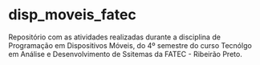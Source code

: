 # disp_moveis_fatec

Repositório com as atividades realizadas durante a disciplina de Programação em Dispositivos Móveis, do 4º semestre do curso Tecnólgo em Análise e Desenvolvimento de Ssitemas da FATEC - Ribeirão Preto.
